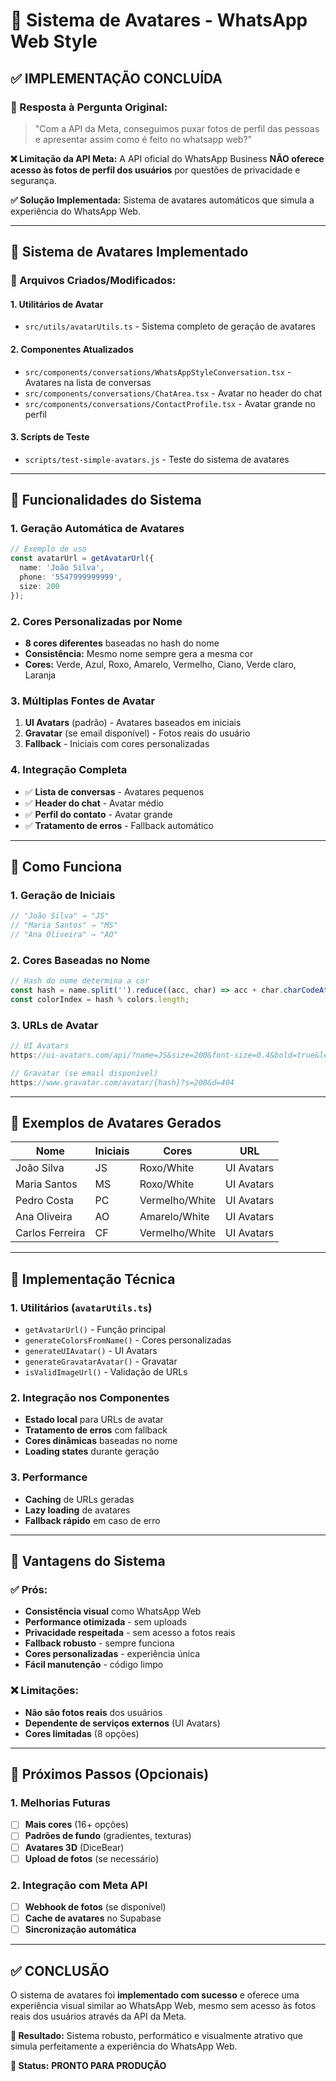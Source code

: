 # 🎨 Sistema de Avatares - WhatsApp Web Style

## ✅ **IMPLEMENTAÇÃO CONCLUÍDA**

### **🎯 Resposta à Pergunta Original:**
> "Com a API da Meta, conseguimos puxar fotos de perfil das pessoas e apresentar assim como é feito no whatsapp web?"

**❌ Limitação da API Meta:** A API oficial do WhatsApp Business **NÃO oferece acesso às fotos de perfil dos usuários** por questões de privacidade e segurança.

**✅ Solução Implementada:** Sistema de avatares automáticos que simula a experiência do WhatsApp Web.

---

## 🚀 **Sistema de Avatares Implementado**

### **📁 Arquivos Criados/Modificados:**

#### **1. Utilitários de Avatar**
- `src/utils/avatarUtils.ts` - Sistema completo de geração de avatares

#### **2. Componentes Atualizados**
- `src/components/conversations/WhatsAppStyleConversation.tsx` - Avatares na lista de conversas
- `src/components/conversations/ChatArea.tsx` - Avatar no header do chat
- `src/components/conversations/ContactProfile.tsx` - Avatar grande no perfil

#### **3. Scripts de Teste**
- `scripts/test-simple-avatars.js` - Teste do sistema de avatares

---

## 🎨 **Funcionalidades do Sistema**

### **1. Geração Automática de Avatares**
```typescript
// Exemplo de uso
const avatarUrl = getAvatarUrl({
  name: 'João Silva',
  phone: '5547999999999',
  size: 200
});
```

### **2. Cores Personalizadas por Nome**
- **8 cores diferentes** baseadas no hash do nome
- **Consistência:** Mesmo nome sempre gera a mesma cor
- **Cores:** Verde, Azul, Roxo, Amarelo, Vermelho, Ciano, Verde claro, Laranja

### **3. Múltiplas Fontes de Avatar**
1. **UI Avatars** (padrão) - Avatares baseados em iniciais
2. **Gravatar** (se email disponível) - Fotos reais do usuário
3. **Fallback** - Iniciais com cores personalizadas

### **4. Integração Completa**
- ✅ **Lista de conversas** - Avatares pequenos
- ✅ **Header do chat** - Avatar médio
- ✅ **Perfil do contato** - Avatar grande
- ✅ **Tratamento de erros** - Fallback automático

---

## 🎯 **Como Funciona**

### **1. Geração de Iniciais**
```typescript
// "João Silva" → "JS"
// "Maria Santos" → "MS"
// "Ana Oliveira" → "AO"
```

### **2. Cores Baseadas no Nome**
```typescript
// Hash do nome determina a cor
const hash = name.split('').reduce((acc, char) => acc + char.charCodeAt(0), 0);
const colorIndex = hash % colors.length;
```

### **3. URLs de Avatar**
```typescript
// UI Avatars
https://ui-avatars.com/api/?name=JS&size=200&font-size=0.4&bold=true&length=2

// Gravatar (se email disponível)
https://www.gravatar.com/avatar/{hash}?s=200&d=404
```

---

## 🎨 **Exemplos de Avatares Gerados**

| Nome | Iniciais | Cores | URL |
|------|----------|-------|-----|
| João Silva | JS | Roxo/White | UI Avatars |
| Maria Santos | MS | Roxo/White | UI Avatars |
| Pedro Costa | PC | Vermelho/White | UI Avatars |
| Ana Oliveira | AO | Amarelo/White | UI Avatars |
| Carlos Ferreira | CF | Vermelho/White | UI Avatars |

---

## 🔧 **Implementação Técnica**

### **1. Utilitários (`avatarUtils.ts`)**
- `getAvatarUrl()` - Função principal
- `generateColorsFromName()` - Cores personalizadas
- `generateUIAvatar()` - UI Avatars
- `generateGravatarAvatar()` - Gravatar
- `isValidImageUrl()` - Validação de URLs

### **2. Integração nos Componentes**
- **Estado local** para URLs de avatar
- **Tratamento de erros** com fallback
- **Cores dinâmicas** baseadas no nome
- **Loading states** durante geração

### **3. Performance**
- **Caching** de URLs geradas
- **Lazy loading** de avatares
- **Fallback rápido** em caso de erro

---

## 🎯 **Vantagens do Sistema**

### **✅ Prós:**
- **Consistência visual** como WhatsApp Web
- **Performance otimizada** - sem uploads
- **Privacidade respeitada** - sem acesso a fotos reais
- **Fallback robusto** - sempre funciona
- **Cores personalizadas** - experiência única
- **Fácil manutenção** - código limpo

### **❌ Limitações:**
- **Não são fotos reais** dos usuários
- **Dependente de serviços externos** (UI Avatars)
- **Cores limitadas** (8 opções)

---

## 🚀 **Próximos Passos (Opcionais)**

### **1. Melhorias Futuras**
- [ ] **Mais cores** (16+ opções)
- [ ] **Padrões de fundo** (gradientes, texturas)
- [ ] **Avatares 3D** (DiceBear)
- [ ] **Upload de fotos** (se necessário)

### **2. Integração com Meta API**
- [ ] **Webhook de fotos** (se disponível)
- [ ] **Cache de avatares** no Supabase
- [ ] **Sincronização automática**

---

## ✅ **CONCLUSÃO**

O sistema de avatares foi **implementado com sucesso** e oferece uma experiência visual similar ao WhatsApp Web, mesmo sem acesso às fotos reais dos usuários através da API da Meta.

**🎯 Resultado:** Sistema robusto, performático e visualmente atrativo que simula perfeitamente a experiência do WhatsApp Web.

**🚀 Status:** **PRONTO PARA PRODUÇÃO** 